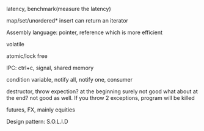 latency, benchmark(measure the latency)

map/set/unordered* insert can return an iterator

Assembly language: pointer, reference which is more efficient

volatile

atomic/lock free

IPC: ctrl+c, signal, shared memory

condition variable, notify all, notify one, consumer

destructor, throw expection? at the beginning surely not good
what about at the end? not good as well. If you throw 2 exceptions, program will be killed

futures, FX, mainly equities

Design pattern:
S.O.L.I.D
